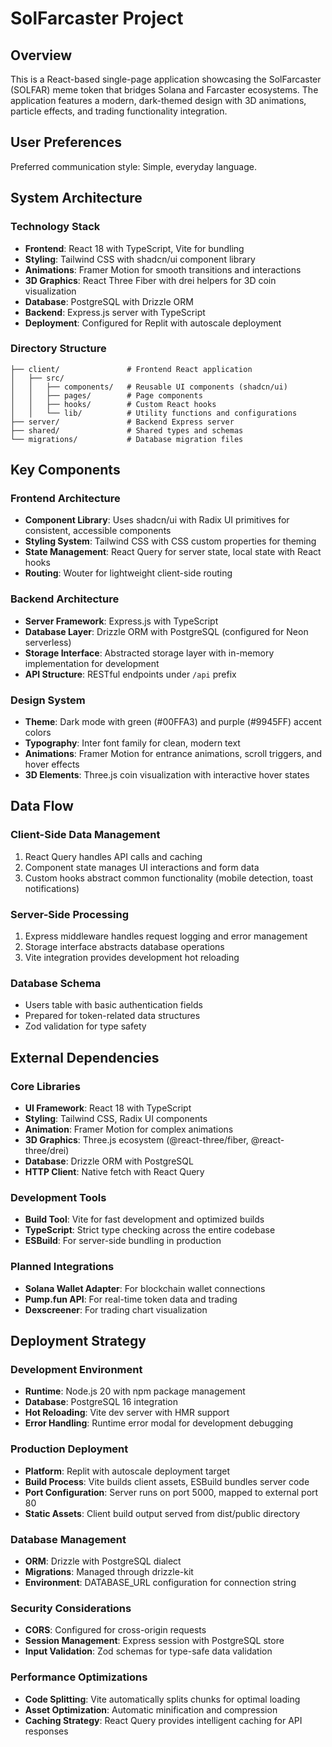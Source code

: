 # SolFarcaster Project

## Overview

This is a React-based single-page application showcasing the SolFarcaster (SOLFAR) meme token that bridges Solana and Farcaster ecosystems. The application features a modern, dark-themed design with 3D animations, particle effects, and trading functionality integration.

## User Preferences

Preferred communication style: Simple, everyday language.

## System Architecture

### Technology Stack
- **Frontend**: React 18 with TypeScript, Vite for bundling
- **Styling**: Tailwind CSS with shadcn/ui component library
- **Animations**: Framer Motion for smooth transitions and interactions
- **3D Graphics**: React Three Fiber with drei helpers for 3D coin visualization
- **Database**: PostgreSQL with Drizzle ORM
- **Backend**: Express.js server with TypeScript
- **Deployment**: Configured for Replit with autoscale deployment

### Directory Structure
```
├── client/               # Frontend React application
│   ├── src/
│   │   ├── components/   # Reusable UI components (shadcn/ui)
│   │   ├── pages/        # Page components
│   │   ├── hooks/        # Custom React hooks
│   │   └── lib/          # Utility functions and configurations
├── server/               # Backend Express server
├── shared/               # Shared types and schemas
└── migrations/           # Database migration files
```

## Key Components

### Frontend Architecture
- **Component Library**: Uses shadcn/ui with Radix UI primitives for consistent, accessible components
- **Styling System**: Tailwind CSS with CSS custom properties for theming
- **State Management**: React Query for server state, local state with React hooks
- **Routing**: Wouter for lightweight client-side routing

### Backend Architecture
- **Server Framework**: Express.js with TypeScript
- **Database Layer**: Drizzle ORM with PostgreSQL (configured for Neon serverless)
- **Storage Interface**: Abstracted storage layer with in-memory implementation for development
- **API Structure**: RESTful endpoints under `/api` prefix

### Design System
- **Theme**: Dark mode with green (#00FFA3) and purple (#9945FF) accent colors
- **Typography**: Inter font family for clean, modern text
- **Animations**: Framer Motion for entrance animations, scroll triggers, and hover effects
- **3D Elements**: Three.js coin visualization with interactive hover states

## Data Flow

### Client-Side Data Management
1. React Query handles API calls and caching
2. Component state manages UI interactions and form data
3. Custom hooks abstract common functionality (mobile detection, toast notifications)

### Server-Side Processing
1. Express middleware handles request logging and error management
2. Storage interface abstracts database operations
3. Vite integration provides development hot reloading

### Database Schema
- Users table with basic authentication fields
- Prepared for token-related data structures
- Zod validation for type safety

## External Dependencies

### Core Libraries
- **UI Framework**: React 18 with TypeScript
- **Styling**: Tailwind CSS, Radix UI components
- **Animation**: Framer Motion for complex animations
- **3D Graphics**: Three.js ecosystem (@react-three/fiber, @react-three/drei)
- **Database**: Drizzle ORM with PostgreSQL
- **HTTP Client**: Native fetch with React Query

### Development Tools
- **Build Tool**: Vite for fast development and optimized builds
- **TypeScript**: Strict type checking across the entire codebase
- **ESBuild**: For server-side bundling in production

### Planned Integrations
- **Solana Wallet Adapter**: For blockchain wallet connections
- **Pump.fun API**: For real-time token data and trading
- **Dexscreener**: For trading chart visualization

## Deployment Strategy

### Development Environment
- **Runtime**: Node.js 20 with npm package management
- **Database**: PostgreSQL 16 integration
- **Hot Reloading**: Vite dev server with HMR support
- **Error Handling**: Runtime error modal for development debugging

### Production Deployment
- **Platform**: Replit with autoscale deployment target
- **Build Process**: Vite builds client assets, ESBuild bundles server code
- **Port Configuration**: Server runs on port 5000, mapped to external port 80
- **Static Assets**: Client build output served from dist/public directory

### Database Management
- **ORM**: Drizzle with PostgreSQL dialect
- **Migrations**: Managed through drizzle-kit
- **Environment**: DATABASE_URL configuration for connection string

### Security Considerations
- **CORS**: Configured for cross-origin requests
- **Session Management**: Express session with PostgreSQL store
- **Input Validation**: Zod schemas for type-safe data validation

### Performance Optimizations
- **Code Splitting**: Vite automatically splits chunks for optimal loading
- **Asset Optimization**: Automatic minification and compression
- **Caching Strategy**: React Query provides intelligent caching for API responses